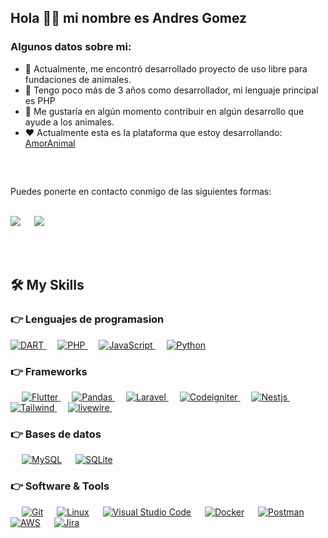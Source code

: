 ## Hola 👋👋  mi nombre es Andres Gomez 


<h3> Algunos datos sobre mi: </h3>

- 🔭 Actualmente, me encontró desarrollado proyecto de uso libre para fundaciones de animales.
- 🌱 Tengo poco más de 3 años como desarrollador, mi lenguaje principal es PHP 
- 👯 Me gustaría en algún momento contribuir en algún desarrollo que ayude a los animales.
- ❤ Actualmente esta es la plataforma que estoy desarrollando: <a target="_blank" href="https://amoranimal.pandascode.com/login">AmorAnimal</a>

##
<br>
<p>Puedes ponerte en contacto conmigo de las siguientes formas:</p> 
<br>	
<a target="_blank" href="https://www.linkedin.com/public-profile/settings?trk=d_flagship3_profile_self_view_public_profile"><img src="https://img.shields.io/badge/-LinkedIn-0077B5?style=for-the-badge&logo=Linkedin&logoColor=white"></img></a>
&emsp;
<a target="_blank" href="mailto:gomezrubio359@gmail.com"
><img src="https://img.shields.io/badge/-Gmail-D14836?style=for-the-badge&logo=Gmail&logoColor=white"></img></a>
&emsp;

<br> <br>

## 🛠️ My Skills

### 👉 Lenguajes de programasion

<p align="left"> 
  
  <a href="#">
    <img alt="DART" src="https://img.shields.io/badge/Dart-0175C2?style=for-the-badge&logo=dart&logoColor=white"/>
  </a>
   &emsp;
  <a href="#">
    <img alt="PHP" src="https://img.shields.io/badge/PHP-0175C2?style=for-the-badge&logo=php&logoColor=white"/>
  </a>
&emsp;
<a href="#">
    <img alt="JavaScript" src="https://img.shields.io/badge/JavaScript-FFD43B?style=for-the-badge&logo=JavaScript&logoColor=darkgreen"/>
  </a>
  &emsp;
<a href="#">
    <img alt="Python" src="https://img.shields.io/badge/Python-ED8B00?style=for-the-badge&logo=Python&logoColor=white"/>
  </a>


</p>

### 👉 Frameworks
<p align="left"> 
&emsp;
  <a href="#"> 
     <img alt="Flutter" src="https://img.shields.io/badge/Flutter-02569B?style=for-the-badge&logo=flutter&logoColor=white">
   </a>
  &emsp; 
  <a href="#"> 
     <img alt="Pandas" src="https://img.shields.io/badge/Pandas-02569B?style=for-the-badge&logo=Pandas&logoColor=white">
   </a>
  &emsp; 
  <a href="#"> 
     <img alt="Laravel" src="https://img.shields.io/badge/Laravel-02569B?style=for-the-badge&logo=Laravel&logoColor=white">
   </a>
  &emsp; 
  <a href="#"> 
     <img alt="Codeigniter" src="https://img.shields.io/badge/codeigniter-02569B?style=for-the-badge&logo=codeigniter&logoColor=white">
   </a>
  &emsp; 
  <a href="#"> 
     <img alt="Nestjs" src="https://img.shields.io/badge/nestjs-02569B?style=for-the-badge&logo=nestjs&logoColor=white">
   </a>
  &emsp; 
  <a href="#"> 
     <img alt="Tailwind" src="https://img.shields.io/badge/tailwind-02569B?style=for-the-badge&logo=tailwind&logoColor=white">
   </a>
  &emsp; 
  <a href="#"> 
     <img alt="livewire" src="https://img.shields.io/badge/livewire-02569B?style=for-the-badge&logo=livewire&logoColor=white">
   </a>
  &emsp; 
  
</p>

### 👉 Bases de datos
<p align="left">
  &emsp;
    <a href="https://www.mysql.com/"><img alt="MySQL" src="https://img.shields.io/badge/MySQL-00000F?style=for-the-badge&logo=mysql&logoColor=white"></a>
  &emsp;
    <a href="https://www.sqlite.org/"><img alt="SQLite" src ="https://img.shields.io/badge/SQLite-07405E?style=for-the-badge&logo=sqlite&logoColor=white"/></a>
 </p>

 ### 👉 Software & Tools
 
<p>
  &emsp;
    <a href="#"><img alt="Git" src="https://img.shields.io/badge/Git-F05032?style=for-the-badge&logo=git&logoColor=white"></a>
  &emsp;
    <a href="#"><img alt="Linux" src="https://img.shields.io/badge/Linux-FCC624?style=for-the-badge&logo=linux&logoColor=black"></a>
  &emsp;
    <a href="#"><img alt="Visual Studio Code" src="https://img.shields.io/badge/Visual_Studio_Code-0078D4?style=for-the-badge&logo=visual%20studio%20code&logoColor=white"></a>
  &emsp;
    <a href="#"><img alt="Docker" src="https://img.shields.io/badge/Docker-2CA5E0?style=for-the-badge&logo=docker&logoColor=white"></a>
  &emsp;
    <a href="#"><img alt="Postman" src="https://img.shields.io/badge/Postman-FF6C37?style=for-the-badge&logo=Postman&logoColor=white"></a>
 &emsp;
    <a href="#"><img alt="AWS" src="https://img.shields.io/badge/Amazon_AWS-232F3E?style=for-the-badge&logo=amazon-aws&logoColor=white"></a>
  &emsp; 
    <a href="#"><img alt="Jira" src="https://img.shields.io/badge/Jira-0052CC?style=for-the-badge&logo=Jira&logoColor=white"></a>
  &emsp;
    
</p>
